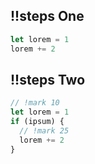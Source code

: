 ## !!steps One

```js !
let lorem = 1
lorem += 2
```

## !!steps Two

```js !
// !mark 10
let lorem = 1
if (ipsum) {
  // !mark 25
  lorem += 2
}
```